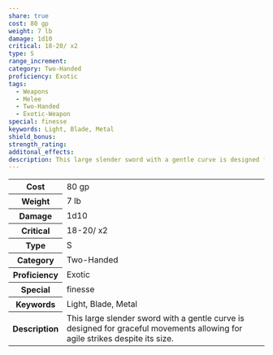 ```yaml
---
share: true
cost: 80 gp
weight: 7 lb
damage: 1d10
critical: 18-20/ x2
type: S
range_increment: 
category: Two-Handed
proficiency: Exotic
tags:
  - Weapons
  - Melee
  - Two-Handed
  - Exotic-Weapon
special: finesse
keywords: Light, Blade, Metal
shield_bonus: 
strength_rating: 
additonal_effects: 
description: This large slender sword with a gentle curve is designed for graceful movements allowing for agile strikes despite its size.
---
```

<p><span dir="ltr" style="overflow-x: auto;"><table><tbody><tr><th dir="ltr">Cost</th><td dir="ltr">80 gp</td></tr><tr><th dir="ltr">Weight</th><td dir="ltr">7 lb</td></tr><tr><th dir="ltr">Damage</th><td dir="ltr">1d10</td></tr><tr><th dir="ltr">Critical</th><td dir="ltr">18-20/ x2</td></tr><tr><th dir="ltr">Type</th><td dir="ltr">S</td></tr><tr><th dir="ltr">Category</th><td dir="ltr">Two-Handed</td></tr><tr><th dir="ltr">Proficiency</th><td dir="ltr">Exotic</td></tr><tr><th dir="ltr">Special</th><td dir="ltr">finesse</td></tr><tr><th dir="ltr">Keywords</th><td dir="ltr">Light, Blade, Metal</td></tr><tr><th dir="ltr">Description</th><td dir="ltr">This large slender sword with a gentle curve is designed for graceful movements allowing for agile strikes despite its size.</td></tr></tbody></table></span></p>